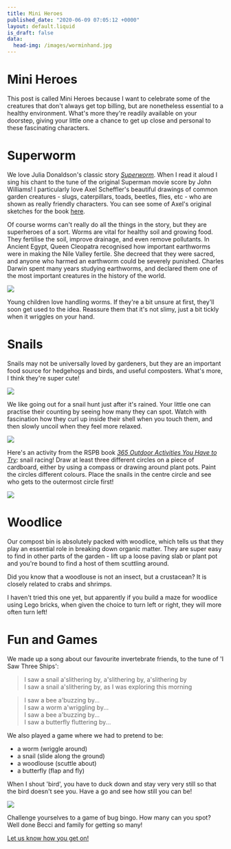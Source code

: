 ```yaml
---
title: Mini Heroes
published_date: "2020-06-09 07:05:12 +0000"
layout: default.liquid
is_draft: false
data:
  head-img: /images/worminhand.jpg
---
```

# Mini Heroes

This post is called Mini Heroes because I want to celebrate some of the creatures that don't always get top billing, but are nonetheless essential to a healthy environment. What's more they're readily available on your doorstep, giving your little one a chance to get up close and personal to these fascinating characters. 

# Superworm 

We love Julia Donaldson's classic story *[Superworm](https://www.youtube.com/watch?v=0keNDquvZEE&t=43s)*. When I read it aloud I sing his chant to the tune of the original Superman movie score by John Williams! I particularly love Axel Scheffler's beautiful drawings of common garden creatures - slugs, caterpillars, toads, beetles, flies, etc - who are shown as really friendly characters. You can see some of Axel's original sketches for the book [here](https://axelscheffler.com/books-with-julia-donaldson/superworm). 

Of course worms can't really do all the things in the story, but they are superheroes of a sort. Worms are vital for healthy soil and growing food. They fertilise the soil, improve drainage, and even remove pollutants. In Ancient Egypt, Queen Cleopatra recognised how important earthworms were in making the Nile Valley fertile. She decreed that they were sacred, and anyone who harmed an earthworm could be severely punished. Charles Darwin spent many years studying earthworms, and declared them one of the most important creatures in the history of the world. 

![](/images/wormhandling.jpg)

Young children love handling worms. If they're a bit unsure at first, they'll soon get used to the idea. Reassure them that it's not slimy, just a bit tickly when it wriggles on your hand. 

# Snails

Snails may not be universally loved by gardeners, but they are an important food source for hedgehogs and birds, and useful composters. What's more, I think they're super cute! 

![](/images/snailchomping.jpg)

We like going out for a snail hunt just after it's rained. Your little one can practise their counting by seeing how many they can spot. Watch with fascination how they curl up inside their shell when you touch them, and then slowly uncoil when they feel more relaxed. 

![](/images/snailonfence.jpg)

Here's an activity from the RSPB book *[365 Outdoor Activities You Have to Try](https://shopping.rspb.org.uk/outdoor-activity-books/rspb-365-outdoor-activities-you-have-to-try.html):* snail racing! Draw at least three different circles on a piece of cardboard, either by using a compass or drawing around plant pots. Paint the circles different colours. Place the snails in the centre circle and see who gets to the outermost circle first! 

![](/images/snailrace.jpg)

# Woodlice
Our compost bin is absolutely packed with woodlice, which tells us that they play an essential role in breaking down organic matter. They are super easy to find in other parts of the garden - lift up a loose paving slab or plant pot and you're bound to find a host of them scuttling around. 

Did you know that a woodlouse is not an insect, but a crustacean? It is closely related to crabs and shrimps. 

I haven't tried this one yet, but apparently if you build a maze for woodlice using Lego bricks, when given the choice to turn left or right, they will more often turn left! 

# Fun and Games

We made up a song about our favourite invertebrate friends, to the tune of 'I Saw Three Ships': 

>I saw a snail a'slithering by, a'slithering by, a'slithering by<br>
>I saw a snail a'slithering by, as I was exploring this morning<br>

>I saw a bee a'buzzing by...<br>
>I saw a worm a'wriggling by...<br>
>I saw a bee a'buzzing by...<br>
>I saw a butterfly fluttering by...<br>

We also played a game where we had to pretend to be: 
* a worm (wriggle around)
* a snail (slide along the ground)
* a woodlouse (scuttle about)
* a butterfly (flap and fly)

When I shout 'bird', you have to duck down and stay very very still so that the bird doesn't see you. Have a go and see how still you can be! 

![](/images/bugbingo.jpg) 

Challenge yourselves to a game of bug bingo. How many can you spot? Well done Becci and family for getting so many! 

[Let us know how you get on!](https://www.facebook.com/wildberrywood/)
